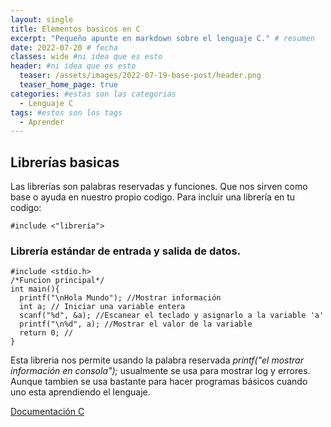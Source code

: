 ```yaml
---
layout: single
title: Elementos basicos en C
excerpt: "Pequeño apunte en markdown sobre el lenguaje C." # resumen
date: 2022-07-20 # fecha
classes: wide #ni idea que es esto
header: #ni idea que es esto
  teaser: /assets/images/2022-07-19-base-post/header.png
  teaser_home_page: true
categories: #estas son las categorias
  - Lenguaje C
tags: #estos son los tags
  - Aprender
---
```



## Librerías basicas
Las librerías son palabras reservadas y funciones. Que nos sirven como base o ayuda en nuestro propio codigo.
Para incluir una librería en tu codigo:
~~~
#include <"librería">
~~~

### Librería estándar de entrada y salida de datos.
~~~
#include <stdio.h>
/*Funcion principal*/
int main(){
  printf("\nHola Mundo"); //Mostrar información
  int a; // Iniciar una variable entera
  scanf("%d", &a); //Escanear el teclado y asignarlo a la variable 'a'
  printf("\n%d", a); //Mostrar el valor de la variable
  return 0; //
}
~~~
Esta libreria nos permite usando la palabra reservada *printf("el mostrar información en consola");*
usualmente se usa para mostrar log y errores. Aunque tambien se usa bastante para hacer programas básicos 
cuando uno esta aprendiendo el lenguaje.


[Documentación C](https://devdocs.io/c/)